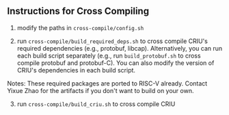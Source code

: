 ## Instructions for Cross Compiling

1. modify the paths in `cross-compile/config.sh`

2. run `cross-compile/build_required_deps.sh` to cross compile CRIU's required dependencies (e.g., protobuf, libcap). Alternatively, you can run each build script separately (e.g., run `build_protobuf.sh` to cross compile protobuf and protobuf-C). You can also modify the version of CRIU's dependencies in each build script.

Notes: These required packages are ported to RISC-V already. Contact Yixue Zhao for the artifacts if you don't want to build on your own.

3. run `cross-compile/build_criu.sh` to cross compile CRIU
